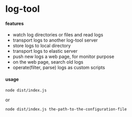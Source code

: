 # log-tool

#### features

+ watch log directories or files and read logs
+ transport logs to another log-tool server
+ store logs to local directory
+ transport logs to elastic server
+ push new logs a web page, for monitor purpose
+ on the web page, search old logs
+ operate(filter, parse) logs as custom scripts

#### usage

```bash
node dist/index.js
```

or

```bash
node dist/index.js the-path-to-the-configuration-file
```
